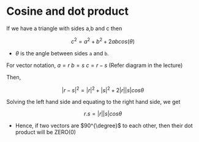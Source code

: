 # Cosine and dot product


If we have a triangle with sides a,b and c then

$$c^2 = a^2 + b^2 +2abcos(\theta)$$

- $\theta$ is the angle between sides `a` and `b`.

For vector notation,
$a = r$
$b = s$
$c = r - s$ (Refer diagram in the lecture)

Then,

$$|r-s|^2 = |r|^2 + |s|^2 + 2|r||s|cos\theta$$

Solving the left hand side and equating to the right hand side, we get

$$r.s = |r||s|cos\theta$$

- Hence, if two vectors are $90^{\degree}$ to each other, then their dot product will be ZERO(0)
